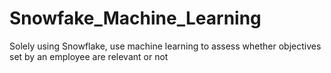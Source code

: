 # Snowfake_Machine_Learning
Solely using Snowflake, use machine learning to assess whether objectives set by an employee are relevant or not 
